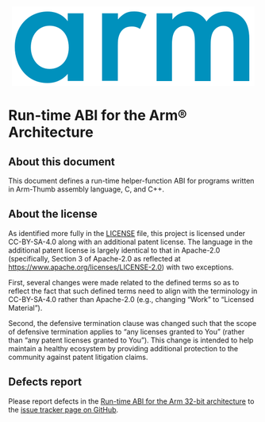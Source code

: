<div align="center">
   <img src="Arm_logo_blue_RGB.svg" />
</div>

# Run-time ABI for the Arm® Architecture


## About this document

This document defines a run-time helper-function ABI for programs
written in Arm-Thumb assembly language, C, and C++.

## About the license

As identified more fully in the [LICENSE](LICENSE) file, this project
is licensed under CC-BY-SA-4.0 along with an additional patent
license.  The language in the additional patent license is largely
identical to that in Apache-2.0 (specifically, Section 3 of Apache-2.0
as reflected at https://www.apache.org/licenses/LICENSE-2.0) with two
exceptions.

First, several changes were made related to the defined terms so as to
reflect the fact that such defined terms need to align with the
terminology in CC-BY-SA-4.0 rather than Apache-2.0 (e.g., changing
“Work” to “Licensed Material”).

Second, the defensive termination clause was changed such that the
scope of defensive termination applies to “any licenses granted to
You” (rather than “any patent licenses granted to You”).  This change
is intended to help maintain a healthy ecosystem by providing
additional protection to the community against patent litigation
claims.

## Defects report

Please report defects in the [Run-time ABI for the Arm 32-bit
architecture](rtabi32.rst) to the [issue tracker page on
GitHub](https://github.com/ARM-software/abi-aa/issues).
